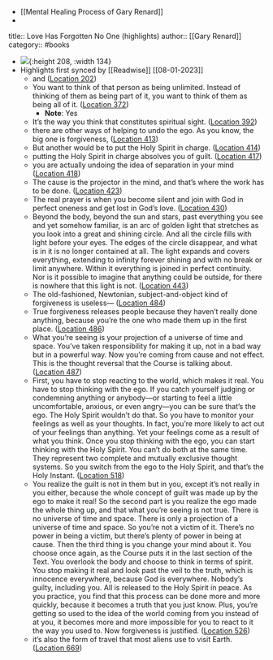 - [[Mental Healing Process of Gary Renard]]
-
title:: Love Has Forgotten No One (highlights)
author:: [[Gary Renard]]
category:: #books

- ![](https://images-na.ssl-images-amazon.com/images/I/417ZN8KIONL._SL200_.jpg){:height 208, :width 134}
- Highlights first synced by [[Readwise]] [[08-01-2023]]
	- and ([Location 202](https://readwise.io/to_kindle?action=open&asin=B00EA8UEZ4&location=202))
	- You want to think of that person as being unlimited. Instead of thinking of them as being part of it, you want to think of them as being all of it. ([Location 372](https://readwise.io/to_kindle?action=open&asin=B00EA8UEZ4&location=372))
		- **Note**: Yes
	- It’s the way you think that constitutes spiritual sight. ([Location 392](https://readwise.io/to_kindle?action=open&asin=B00EA8UEZ4&location=392))
	- there are other ways of helping to undo the ego. As you know, the big one is forgiveness, ([Location 413](https://readwise.io/to_kindle?action=open&asin=B00EA8UEZ4&location=413))
	- But another would be to put the Holy Spirit in charge. ([Location 414](https://readwise.io/to_kindle?action=open&asin=B00EA8UEZ4&location=414))
	- putting the Holy Spirit in charge absolves you of guilt. ([Location 417](https://readwise.io/to_kindle?action=open&asin=B00EA8UEZ4&location=417))
	- you are actually undoing the idea of separation in your mind ([Location 418](https://readwise.io/to_kindle?action=open&asin=B00EA8UEZ4&location=418))
	- The cause is the projector in the mind, and that’s where the work has to be done. ([Location 423](https://readwise.io/to_kindle?action=open&asin=B00EA8UEZ4&location=423))
	- The real prayer is when you become silent and join with God in perfect oneness and get lost in God’s love. ([Location 430](https://readwise.io/to_kindle?action=open&asin=B00EA8UEZ4&location=430))
	- Beyond the body, beyond the sun and stars, past everything you see and yet somehow familiar, is an arc of golden light that stretches as you look into a great and shining circle. And all the circle fills with light before your eyes. The edges of the circle disappear, and what is in it is no longer contained at all. The light expands and covers everything, extending to infinity forever shining and with no break or limit anywhere. Within it everything is joined in perfect continuity. Nor is it possible to imagine that anything could be outside, for there is nowhere that this light is not. ([Location 443](https://readwise.io/to_kindle?action=open&asin=B00EA8UEZ4&location=443))
	- The old-fashioned, Newtonian, subject-and-object kind of forgiveness is useless— ([Location 484](https://readwise.io/to_kindle?action=open&asin=B00EA8UEZ4&location=484))
	- True forgiveness releases people because they haven’t really done anything, because you’re the one who made them up in the first place. ([Location 486](https://readwise.io/to_kindle?action=open&asin=B00EA8UEZ4&location=486))
	- What you’re seeing is your projection of a universe of time and space. You’ve taken responsibility for making it up, not in a bad way but in a powerful way. Now you’re coming from cause and not effect. This is the thought reversal that the Course is talking about. ([Location 487](https://readwise.io/to_kindle?action=open&asin=B00EA8UEZ4&location=487))
	- First, you have to stop reacting to the world, which makes it real. You have to stop thinking with the ego. If you catch yourself judging or condemning anything or anybody—or starting to feel a little uncomfortable, anxious, or even angry—you can be sure that’s the ego. The Holy Spirit wouldn’t do that. So you have to monitor your feelings as well as your thoughts. In fact, you’re more likely to act out of your feelings than anything. Yet your feelings come as a result of what you think. Once you stop thinking with the ego, you can start thinking with the Holy Spirit. You can’t do both at the same time. They represent two complete and mutually exclusive thought systems. So you switch from the ego to the Holy Spirit, and that’s the Holy Instant. ([Location 518](https://readwise.io/to_kindle?action=open&asin=B00EA8UEZ4&location=518))
	- You realize the guilt is not in them but in you, except it’s not really in you either, because the whole concept of guilt was made up by the ego to make it real! So the second part is you realize the ego made the whole thing up, and that what you’re seeing is not true. There is no universe of time and space. There is only a projection of a universe of time and space. So you’re not a victim of it. There’s no power in being a victim, but there’s plenty of power in being at cause. Then the third thing is you change your mind about it. You choose once again, as the Course puts it in the last section of the Text. You overlook the body and choose to think in terms of spirit. You stop making it real and look past the veil to the truth, which is innocence everywhere, because God is everywhere. Nobody’s guilty, including you. All is released to the Holy Spirit in peace. As you practice, you find that this process can be done more and more quickly, because it becomes a truth that you just know. Plus, you’re getting so used to the idea of the world coming from you instead of at you, it becomes more and more impossible for you to react to it the way you used to. Now forgiveness is justified. ([Location 526](https://readwise.io/to_kindle?action=open&asin=B00EA8UEZ4&location=526))
	- it’s also the form of travel that most aliens use to visit Earth. ([Location 669](https://readwise.io/to_kindle?action=open&asin=B00EA8UEZ4&location=669))
